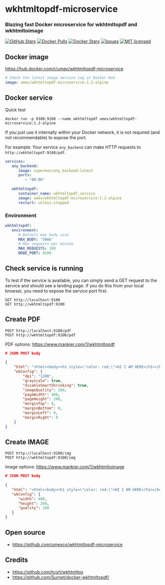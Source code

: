 # wkhtmltopdf-microservice
### Blazing fast Docker microservice for wkhtmltopdf and wkhtmltoimage

[![GitHub Stars](https://img.shields.io/github/stars/umexco/wkhtmltopdf-microservice.svg)](https://github.com/umexco/wkhtmltopdf-microservice)
[![Docker Pulls](https://img.shields.io/docker/pulls/umex/wkhtmltopdf-microservice.svg)](https://hub.docker.com/r/umex/wkhtmltopdf-microservice/)
[![Docker Stars](https://img.shields.io/docker/stars/umex/wkhtmltopdf-microservice.svg)](https://hub.docker.com/r/umex/wkhtmltopdf-microservice/)
[![Issues](https://img.shields.io/github/issues/umexco/wkhtmltopdf-microservice.svg)](https://github.com/umexco/wkhtmltopdf-microservice)
[![MIT licensed](https://img.shields.io/github/license/umexco/wkhtmltopdf-microservice.svg)](https://github.com/umexco/wkhtmltopdf-microservice/blob/master/LICENSE)

## Docker image
https://hub.docker.com/r/umex/wkhtmltopdf-microservice

```yaml
# Check the latest image version tag at Docker Hub
image: umex/wkhtmltopdf-microservice:1.2-alpine
```

## Docker service
Quick test
```shell
docker run -p 9100:9100 --name wkhtmltopdf umex/wkhtmltopdf-microservice:1.2-alpine 
```

If you just use it internally within your Docker network, it is not required (and not recommendable) to expose the port.

For example: Your service `any_backend` can make HTTP requests to `http://wkhtmltopdf:9100/pdf`.  
```yaml
services:
   any_backend:
      image: superman/any_backend:latest
      ports:
         - "80:80"
      
   wkhtmltopdf:
      container_name: wkhtmltopdf_service
      image: umex/wkhtmltopdf-microservice:1.2-alpine
      restart: unless-stopped
```
### Environment
```yaml
wkhtmltopdf:
   environment:
      # Default max body size
      MAX_BODY: '50mb'
      # Max requests per minute
      MAX_REQUESTS: 100
      NODE_PORT: 9100
```

## Check service is running
To test if the service is available, you can simply send a GET request to the service and should see a landing page.
If you do this from your local browser, you need to expose the service port first.
```http request
GET http://localhost:9100
GET http://wkhtmltopdf:9100
```

## Create PDF
```http request
POST http://localhost:9100/pdf
POST http://wkhtmltopdf:9100/pdf
```
PDF options: https://www.mankier.com/1/wkhtmltopdf
```json
# JSON POST body
   
{
    "html": "<html><body><h1 style=\"color: red;\">HI I AM HERE</h1></body></html>",
    "wkConfig": {
        "dpi": "1200",
        "grayscale": true,
        "disableSmartShrinking": true,
        "imageQuality": 100,
        "pageWidth": 400,
        "pageHeight": 280,
        "marginTop": 0,
        "marginBottom": 0,
        "marginLeft": 0,
        "marginRight": 0
    }
}
```

## Create IMAGE
```http request
POST http://localhost:9100/img
POST http://wkhtmltopdf:9100/img
```
Image options: https://www.mankier.com/1/wkhtmltoimage
```json
# JSON POST body
   
{
   "html": "<html><body><h1 style=\"color: red;\">HI I AM HERE</h1></body></html>",
   "wkConfig": {
      "width": 400,
      "height": 280,
      "quality": 100
   }
}
```

## Open source
- https://github.com/umexco/wkhtmltopdf-microservice

## Credits
- https://github.com/tcort/wkhtmltox
- https://github.com/Surnet/docker-wkhtmltopdf/
